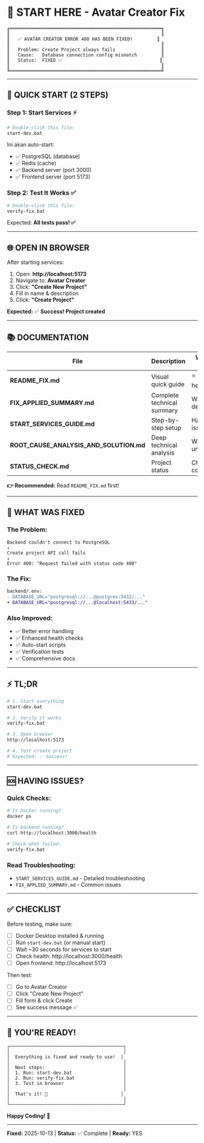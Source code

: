# 🎯 START HERE - Avatar Creator Fix

```
╔════════════════════════════════════════════════════════╗
║                                                        ║
║   ✅ AVATAR CREATOR ERROR 400 HAS BEEN FIXED!         ║
║                                                        ║
║   Problem: Create Project always fails                 ║
║   Cause:   Database connection config mismatch         ║
║   Status:  FIXED ✅                                    ║
║                                                        ║
╚════════════════════════════════════════════════════════╝
```

---

## 🚀 **QUICK START (2 STEPS)**

### **Step 1: Start Services** ⚡

```bash
# Double-click this file:
start-dev.bat
```

Ini akan auto-start:
- ✅ PostgreSQL (database)
- ✅ Redis (cache)
- ✅ Backend server (port 3000)
- ✅ Frontend server (port 5173)

### **Step 2: Test It Works** ✅

```bash
# Double-click this file:
verify-fix.bat
```

Expected: **All tests pass! ✅**

---

## 🌐 **OPEN IN BROWSER**

After starting services:

1. Open: **http://localhost:5173**
2. Navigate to: **Avatar Creator**
3. Click: **"Create New Project"**
4. Fill in name & description
5. Click: **"Create Project"**

**Expected:** ✅ **Success! Project created**

---

## 📚 **DOCUMENTATION**

| File | Description | When to Read |
|------|-------------|--------------|
| **README_FIX.md** | Visual quick guide | ⭐ Start here! |
| **FIX_APPLIED_SUMMARY.md** | Complete technical summary | Want details |
| **START_SERVICES_GUIDE.md** | Step-by-step setup | Having issues |
| **ROOT_CAUSE_ANALYSIS_AND_SOLUTION.md** | Deep technical analysis | Want to understand |
| **STATUS_CHECK.md** | Project status | Check completion |

**👉 Recommended:** Read `README_FIX.md` first!

---

## 🔧 **WHAT WAS FIXED**

### **The Problem:**
```
Backend couldn't connect to PostgreSQL
↓
Create project API call fails
↓
Error 400: "Request failed with status code 400"
```

### **The Fix:**
```diff
backend/.env:
- DATABASE_URL="postgresql://...@postgres:5432/..."
+ DATABASE_URL="postgresql://...@localhost:5433/..."
```

### **Also Improved:**
- ✅ Better error handling
- ✅ Enhanced health checks
- ✅ Auto-start scripts
- ✅ Verification tests
- ✅ Comprehensive docs

---

## ⚡ **TL;DR**

```bash
# 1. Start everything
start-dev.bat

# 2. Verify it works
verify-fix.bat

# 3. Open browser
http://localhost:5173

# 4. Test create project
# Expected: ✅ Success!
```

---

## 🆘 **HAVING ISSUES?**

### Quick Checks:

```bash
# Is Docker running?
docker ps

# Is backend running?
curl http://localhost:3000/health

# Check what failed:
verify-fix.bat
```

### Read Troubleshooting:
- `START_SERVICES_GUIDE.md` - Detailed troubleshooting
- `FIX_APPLIED_SUMMARY.md` - Common issues

---

## ✅ **CHECKLIST**

Before testing, make sure:

- [ ] Docker Desktop installed & running
- [ ] Run `start-dev.bat` (or manual start)
- [ ] Wait ~30 seconds for services to start
- [ ] Check health: http://localhost:3000/health
- [ ] Open frontend: http://localhost:5173

Then test:

- [ ] Go to Avatar Creator
- [ ] Click "Create New Project"
- [ ] Fill form & click Create
- [ ] See success message ✅

---

## 🎉 **YOU'RE READY!**

```
┌──────────────────────────────────────────┐
│                                          │
│  Everything is fixed and ready to use!  │
│                                          │
│  Next steps:                             │
│  1. Run: start-dev.bat                   │
│  2. Run: verify-fix.bat                  │
│  3. Test in browser                      │
│                                          │
│  That's it! 🚀                           │
│                                          │
└──────────────────────────────────────────┘
```

**Happy Coding! 🎊**

---

**Fixed:** 2025-10-13 | **Status:** ✅ Complete | **Ready:** YES
